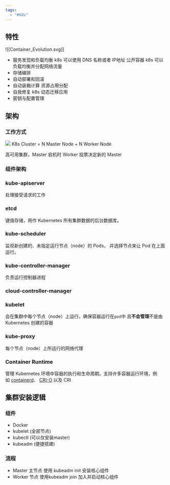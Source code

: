 ```yaml
---
tags:
  - "#k8s"
---
```


## 特性

![[Container_Evolution.svg]]

- 服务发现和负载均衡
	k8s 可以使用 DNS 名称或者 IP地址 公开容器
	k8s 可以负载均衡并分配网络流量
- 存储编排
- 自动部署和回滚
- 自动装箱计算
	资源占用分配
- 自我修复
	k8s 动态迁移应用
- 密钥与配置管理
## 架构

### 工作方式

![](components-of-kubernetes.svg)
K8s Cluster = N Master Node + N Worker Node

高可用集群，Master 宕机时 Worker 投票决定新的 Master

### 组件架构


### kube-apiserver
处理接受请求的工作

### etcd
键值存储，用作 Kubernetes 所有集群数据的后台数据库。

### kube-scheduler
监视新创建的、未指定运行节点（node）的 Pods， 并选择节点来让 Pod 在上面运行。

### kube-controller-manager
负责运行控制器进程

### cloud-controller-manager

### kubelet
会在集群中每个节点（node）上运行，确保容器运行在`pod`中
且**不会管理**不是由 Kubernetes 创建的容器

### kube-proxy
每个节点（node）上所运行的网络代理

### Container Runtime
管理 Kubernetes 环境中容器的执行和生命周期。支持许多容器运行环境，例如 [containerd](https://containerd.io/docs/)、 [CRI-O](https://cri-o.io/#what-is-cri-o) 以及 CRI

## 集群安装逻辑

### 组件
- Docker
- kubelet (全部节点)
- kubectl (可以仅安装master)
- kubeadm (便捷搭建)

### 流程

- Master 主节点
	使用 kubeadm init 安装核心组件
- Worker 节点
	使用kubeadm join 加入并启动核心组件

### 